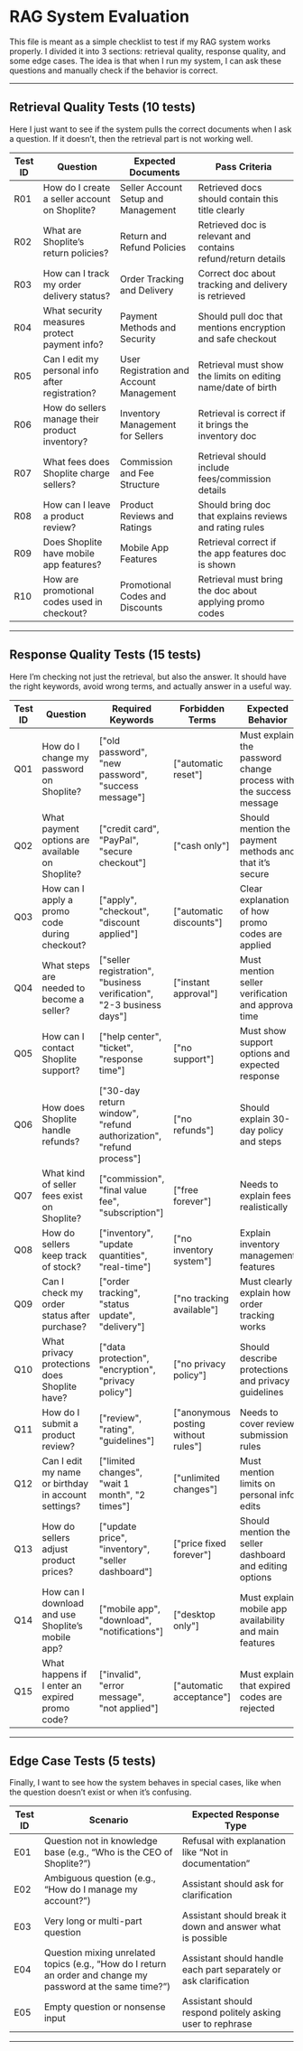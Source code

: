 # RAG System Evaluation

This file is meant as a simple checklist to test if my RAG system works properly. I divided it into 3 sections: retrieval quality, response quality, and some edge cases. The idea is that when I run my system, I can ask these questions and manually check if the behavior is correct.

---

## Retrieval Quality Tests (10 tests)

Here I just want to see if the system pulls the correct documents when I ask a question. If it doesn’t, then the retrieval part is not working well.

| Test ID | Question | Expected Documents | Pass Criteria |
|---------|----------|-------------------|---------------|
| R01 | How do I create a seller account on Shoplite? | Seller Account Setup and Management | Retrieved docs should contain this title clearly |
| R02 | What are Shoplite’s return policies? | Return and Refund Policies | Retrieved doc is relevant and contains refund/return details |
| R03 | How can I track my order delivery status? | Order Tracking and Delivery | Correct doc about tracking and delivery is retrieved |
| R04 | What security measures protect payment info? | Payment Methods and Security | Should pull doc that mentions encryption and safe checkout |
| R05 | Can I edit my personal info after registration? | User Registration and Account Management | Retrieval must show the limits on editing name/date of birth |
| R06 | How do sellers manage their product inventory? | Inventory Management for Sellers | Retrieval is correct if it brings the inventory doc |
| R07 | What fees does Shoplite charge sellers? | Commission and Fee Structure | Retrieval should include fees/commission details |
| R08 | How can I leave a product review? | Product Reviews and Ratings | Should bring doc that explains reviews and rating rules |
| R09 | Does Shoplite have mobile app features? | Mobile App Features | Retrieval correct if the app features doc is shown |
| R10 | How are promotional codes used in checkout? | Promotional Codes and Discounts | Retrieval must bring the doc about applying promo codes |

---

## Response Quality Tests (15 tests)

Here I’m checking not just the retrieval, but also the answer. It should have the right keywords, avoid wrong terms, and actually answer in a useful way.

| Test ID | Question | Required Keywords | Forbidden Terms | Expected Behavior |
|---------|----------|-------------------|-----------------|-------------------|
| Q01 | How do I change my password on Shoplite? | ["old password", "new password", "success message"] | ["automatic reset"] | Must explain the password change process with the success message |
| Q02 | What payment options are available on Shoplite? | ["credit card", "PayPal", "secure checkout"] | ["cash only"] | Should mention the payment methods and that it’s secure |
| Q03 | How can I apply a promo code during checkout? | ["apply", "checkout", "discount applied"] | ["automatic discounts"] | Clear explanation of how promo codes are applied |
| Q04 | What steps are needed to become a seller? | ["seller registration", "business verification", "2-3 business days"] | ["instant approval"] | Must mention seller verification and approval time |
| Q05 | How can I contact Shoplite support? | ["help center", "ticket", "response time"] | ["no support"] | Must show support options and expected response |
| Q06 | How does Shoplite handle refunds? | ["30-day return window", "refund authorization", "refund process"] | ["no refunds"] | Should explain 30-day policy and steps |
| Q07 | What kind of seller fees exist on Shoplite? | ["commission", "final value fee", "subscription"] | ["free forever"] | Needs to explain fees realistically |
| Q08 | How do sellers keep track of stock? | ["inventory", "update quantities", "real-time"] | ["no inventory system"] | Explain inventory management features |
| Q09 | Can I check my order status after purchase? | ["order tracking", "status update", "delivery"] | ["no tracking available"] | Must clearly explain how order tracking works |
| Q10 | What privacy protections does Shoplite have? | ["data protection", "encryption", "privacy policy"] | ["no privacy policy"] | Should describe protections and privacy guidelines |
| Q11 | How do I submit a product review? | ["review", "rating", "guidelines"] | ["anonymous posting without rules"] | Needs to cover review submission rules |
| Q12 | Can I edit my name or birthday in account settings? | ["limited changes", "wait 1 month", "2 times"] | ["unlimited changes"] | Must mention limits on personal info edits |
| Q13 | How do sellers adjust product prices? | ["update price", "inventory", "seller dashboard"] | ["price fixed forever"] | Should mention the seller dashboard and editing options |
| Q14 | How can I download and use Shoplite’s mobile app? | ["mobile app", "download", "notifications"] | ["desktop only"] | Must explain mobile app availability and main features |
| Q15 | What happens if I enter an expired promo code? | ["invalid", "error message", "not applied"] | ["automatic acceptance"] | Must explain that expired codes are rejected |

---

## Edge Case Tests (5 tests)

Finally, I want to see how the system behaves in special cases, like when the question doesn’t exist or when it’s confusing.

| Test ID | Scenario | Expected Response Type |
|---------|----------|----------------------|
| E01 | Question not in knowledge base (e.g., “Who is the CEO of Shoplite?”) | Refusal with explanation like “Not in documentation” |
| E02 | Ambiguous question (e.g., “How do I manage my account?”) | Assistant should ask for clarification |
| E03 | Very long or multi-part question | Assistant should break it down and answer what is possible |
| E04 | Question mixing unrelated topics (e.g., “How do I return an order and change my password at the same time?”) | Assistant should handle each part separately or ask clarification |
| E05 | Empty question or nonsense input | Assistant should respond politely asking user to rephrase |

---
